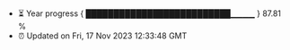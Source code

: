 - ⏳ Year progress { ██████████████████████████▁▁▁▁ } 87.81 %
- ⏰ Updated on Fri, 17 Nov 2023 12:33:48 GMT

